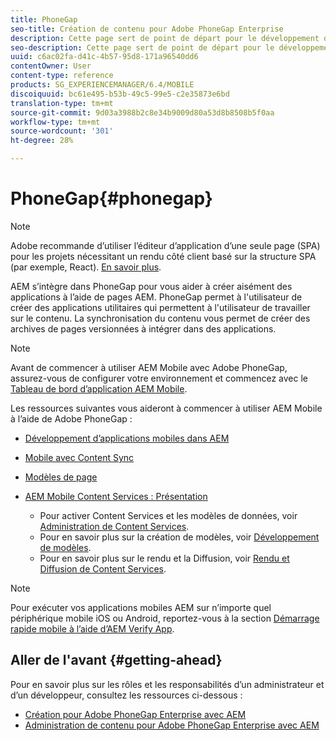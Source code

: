```yaml
---
title: PhoneGap
seo-title: Création de contenu pour Adobe PhoneGap Enterprise
description: Cette page sert de point de départ pour le développement d'applications à l'aide de PhoneGap Enterprise avec AEM. AEM s’intègre dans PhoneGap pour vous aider à créer aisément des applications à l’aide de pages AEM. PhoneGap permet à l'utilisateur de créer des applications utilitaires qui permettent à l'utilisateur de travailler sur le contenu.
seo-description: Cette page sert de point de départ pour le développement d'applications à l'aide de PhoneGap Enterprise avec AEM. AEM s’intègre dans PhoneGap pour vous aider à créer aisément des applications à l’aide de pages AEM. PhoneGap permet à l'utilisateur de créer des applications utilitaires qui permettent à l'utilisateur de travailler sur le contenu.
uuid: c6ac02fa-d41c-4b57-95d8-171a96540dd6
contentOwner: User
content-type: reference
products: SG_EXPERIENCEMANAGER/6.4/MOBILE
discoiquuid: bc61e495-b53b-49c5-99e5-c2e35873e6bd
translation-type: tm+mt
source-git-commit: 9d03a3988b2c8e34b9009d80a53d8b8508b5f0aa
workflow-type: tm+mt
source-wordcount: '301'
ht-degree: 28%

---
```



# PhoneGap{#phonegap}

>[!NOTE]
>
>Adobe recommande d’utiliser l’éditeur d’application d’une seule page (SPA) pour les projets nécessitant un rendu côté client basé sur la structure SPA (par exemple, React). [En savoir plus](/help/sites-developing/spa-overview.md).

AEM s’intègre dans PhoneGap pour vous aider à créer aisément des applications à l’aide de pages AEM. PhoneGap permet à l&#39;utilisateur de créer des applications utilitaires qui permettent à l&#39;utilisateur de travailler sur le contenu. La synchronisation du contenu vous permet de créer des archives de pages versionnées à intégrer dans des applications.

>[!NOTE]
>
>Avant de commencer à utiliser AEM Mobile avec Adobe PhoneGap, assurez-vous de configurer votre environnement et commencez avec le [Tableau de bord d’application AEM Mobile](/help/mobile/phonegap-authoring-apps.md).

Les ressources suivantes vous aideront à commencer à utiliser AEM Mobile à l’aide de Adobe PhoneGap :

* [Développement d’applications mobiles dans AEM](/help/mobile/developing-mobile-applications.md)
* [Mobile avec Content Sync](/help/mobile/phonegap-contentsync.md)
* [Modèles de page](/help/mobile/phonegap-apps-arch-page-templates.md)

* [AEM Mobile Content Services : Présentation](/help/mobile/develop-content-as-a-service.md)

   * Pour activer Content Services et les modèles de données, voir [Administration de Content Services](/help/mobile/developing-content-services.md).
   * Pour en savoir plus sur la création de modèles, voir [Développement de modèles](/help/mobile/administer-mobile-apps.md).
   * Pour en savoir plus sur le rendu et la Diffusion, voir [Rendu et Diffusion de Content Services](/help/mobile/rendering-and-delivery.md).

>[!NOTE]
>
>Pour exécuter vos applications mobiles AEM sur n’importe quel périphérique mobile iOS ou Android, reportez-vous à la section [Démarrage rapide mobile à l’aide d’AEM Verify App](/help/mobile/phonegap-mobile-quickstart.md).

## Aller de l&#39;avant {#getting-ahead}

Pour en savoir plus sur les rôles et les responsabilités d’un administrateur et d’un développeur, consultez les ressources ci-dessous :

* [Création pour Adobe PhoneGap Enterprise avec AEM](/help/mobile/phonegap.md)
* [Administration de contenu pour Adobe PhoneGap Enterprise avec AEM](/help/mobile/administer-phonegap.md)

